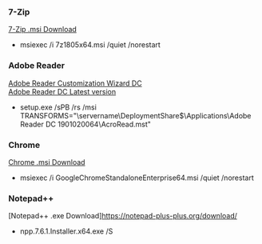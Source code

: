### 7-Zip
[7-Zip .msi Download](https://www.7-zip.org/download.html)
* msiexec /i 7z1805x64.msi /quiet /norestart

### Adobe Reader
[Adobe Reader Customization Wizard DC](https://www.adobe.com/devnet-docs/acrobatetk/tools/Wizard/WizardDC/basics.html)</br>
[Adobe Reader DC Latest version](ftp://ftp.adobe.com/pub/adobe/reader/win/AcrobatDC/)
* setup.exe /sPB /rs /msi TRANSFORMS="\\servername\DeploymentShare$\Applications\Adobe Reader DC 1901020064\AcroRead.mst"

### Chrome
[Chrome .msi Download](https://cloud.google.com/chrome-enterprise/browser/download/)
* msiexec /i GoogleChromeStandaloneEnterprise64.msi /quiet /norestart

### Notepad++
[Notepad++ .exe Download]https://notepad-plus-plus.org/download/
* npp.7.6.1.Installer.x64.exe /S
